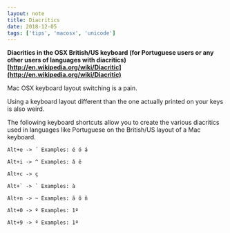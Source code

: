 ```yaml
---
layout: note
title: Diacritics
date: 2018-12-05
tags: ['tips', 'macosx', 'unicode']
---
```


**Diacritics in the OSX British/US keyboard (for Portuguese users or any other users of languages with diacritics) [http://en.wikipedia.org/wiki/Diacritic](http://en.wikipedia.org/wiki/Diacritic)**

Mac OSX keyboard layout switching is a pain.

Using a keyboard layout different than the one actually printed on your keys is also weird. 

The following keyboard shortcuts allow you to create the various diacritics used in languages like Portuguese on the British/US layout of a Mac keyboard.

    Alt+e -> ´ Examples: é ó á

    Alt+i -> ^ Examples: â ê

    Alt+c -> ç

    Alt+` -> ` Examples: à

    Alt+n -> ~ Examples: ã õ ñ

    Alt+0 -> º Examples: 1º

    Alt+9 -> ª Examples: 1ª